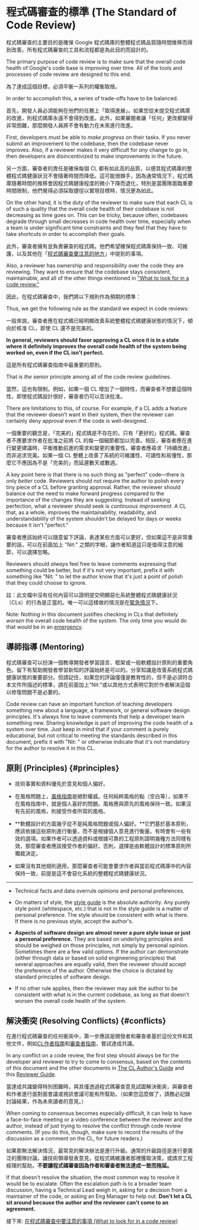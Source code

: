 # 程式碼審查的標準 (The Standard of Code Review)

程式碼審查的主要目的是確保 Google 程式碼庫的整體程式碼品質隨時間推移而得到改善。所有程式碼審查的工具和流程都是為此目的而設計的。

The primary purpose of code review is to make sure that the overall
code health of Google's code
base is improving over time. All of the tools and processes of code review are
designed to this end.

為了達成這個目標，必須平衡一系列的權衡取捨。

In order to accomplish this, a series of trade-offs have to be balanced.

首先，開發人員必須能夠在他們的任務上「取得進展」。如果您從未提交程式碼庫的改進，則程式碼庫永遠不會得到改進。此外，如果審閱者讓「任何」更改都變得非常困難，那麼開發人員將不會有動力在未來進行改進。

First, developers must be able to _make progress_ on their tasks. If you never
submit an improvement to the codebase, then the codebase never improves. Also,
if a reviewer makes it very difficult for _any_ change to go in, then developers
are disincentivized to make improvements in the future.

另一方面，審查者的責任是確保每個 CL 都有如此高的品質，以便其程式碼庫的整體程式碼健康狀況不會隨著時間而降低。這可能很棘手，因為通常情況下，程式碼庫隨著時間的推移會因程式碼健康程度的微小下降而退化，特別是當團隊面臨重要時間限制，他們覺得必須採取捷徑以實現目標時，情況更為如此。

On the other hand, it is the duty of the reviewer to make sure that each CL is
of such a quality that the overall code health of their codebase is not
decreasing as time goes on. This can be tricky, because often, codebases degrade
through small decreases in code health over time, especially when a team is
under significant time constraints and they feel that they have to take
shortcuts in order to accomplish their goals.

此外，審查者擁有並負責審查的程式碼。他們希望確保程式碼庫保持一致、可維護，以及其他在「[程式碼審查要注意的地方](looking-for.md)」中提到的事項。

Also, a reviewer has ownership and responsibility over the code they are
reviewing. They want to ensure that the codebase stays consistent, maintainable,
and all of the other things mentioned in
["What to look for in a code review."](looking-for.md)

因此，在程式碼審查中，我們將以下規則作為預期的標準：

Thus, we get the following rule as the standard we expect in code reviews:

一般來說，審查者應在程式碼已經明顯改善系統整體程式碼健康狀態的情況下，傾向於核准 CL，即使 CL 還不是完美的。

**In general, reviewers should favor approving a CL once it is in a state where
it definitely improves the overall
code health of the system
being worked on, even if the CL isn't perfect.**

這是所有程式碼審查指南中最重要的原則。

That is _the_ senior principle among all of the code review guidelines.

當然，這也有限制。例如，如果一個 CL 增加了一個特性，而審查者不想要這個特性，即使程式碼設計很好，審查者仍可以否決批准。

There are limitations to this, of course. For example, if a CL adds a feature
that the reviewer doesn't want in their system, then the reviewer can certainly
deny approval even if the code is well-designed.

一個重要的觀念是，「完美的」程式碼是不存在的，只有「更好的」程式碼。審查者不應要求作者在批准之前將 CL 的每一個細節都加以完善。相反，審查者應在進行變更建議時，平衡推動前進的需求和變更的重要性。審查者應尋求「持續改進」而非追求完美。如果一個 CL 整體上改善了系統的可維護性、可讀性和易懂性，那麼它不應因為不是「完美的」而延遲數天或數週。

A key point here is that there is no such thing as "perfect" code&mdash;there is
only _better_ code. Reviewers should not require the author to polish every tiny
piece of a CL before granting approval. Rather, the reviewer should balance out
the need to make forward progress compared to the importance of the changes they
are suggesting. Instead of seeking perfection, what a reviewer should seek is
_continuous improvement_. A CL that, as a whole, improves the maintainability,
readability, and understandability of the system shouldn't be delayed for days
or weeks because it isn't "perfect."

審查者應該始終可以隨意留下評論，表達某些方面可以更好，但如果這不是非常重要的話，可以在前面加上 "Nit:" 之類的字眼，讓作者知道這只是值得注意的細節，可以選擇忽略。

Reviewers should _always_ feel free to leave comments expressing that something
could be better, but if it's not very important, prefix it with something like
"Nit: " to let the author know that it's just a point of polish that they could
choose to ignore.

註：此文檔中沒有任何內容可以證明提交明顯惡化系統整體程式碼健康狀況（CLs）的行為是正當的。唯一可以這樣做的情況是在[緊急情況](../emergencies.md)下。

Note: Nothing in this document justifies checking in CLs that definitely
_worsen_ the overall code health of the system. The only time you would do that
would be in an [emergency](../emergencies.md).

## 導師指導 (Mentoring)

程式碼審查可以扮演一個教導開發者學習語言、框架或一般軟體設計原則的重要角色。留下有幫助開發者學習新知的評論始終是可以的。分享知識是改善系統程式碼健康狀態的重要部分。但請記住，如果您的評論僅僅是教育性的，但不是必須符合本文件所描述的標準，請在前面加上“Nit:”或以其他方式表明它對於作者解決這個以修復問題不是必要的。

Code review can have an important function of teaching developers something new
about a language, a framework, or general software design principles. It's
always fine to leave comments that help a developer learn something new. Sharing
knowledge is part of improving the code health of a system over time. Just keep
in mind that if your comment is purely educational, but not critical to meeting
the standards described in this document, prefix it with "Nit: " or otherwise
indicate that it's not mandatory for the author to resolve it in this CL.

## 原則 (Principles) {#principles}

* 技術事實和資料優先於意見和個人偏好。

* 在風格問題上，[風格指南](http://google.github.io/styleguide/)是絕對權威。任何純粹風格的點（空白等），如果不在風格指南中，就是個人喜好的問題。風格應與原先的風格保持一致。如果沒有先前的風格，則接受作者所寫的風格。

* **軟體設計的方面幾乎從不是純風格問題或個人偏好。**它們基於基本原則，應該依據這些原則進行衡量，而不是根據個人意見進行衡量。有時會有一些有效的選項。如果作者可以透過資料或根據可靠的工程原則證明幾種方法同樣有效，那麼審查者應該接受作者的偏好。否則，選擇是由軟體設計的標準原則所獨裁決定。

* 如果沒有其他規則適用，那麼審查者可能會要求作者與當前程式碼庫中的內容保持一致，前提是這不會惡化系統的整體程式碼健康狀況。

---

* Technical facts and data overrule opinions and personal preferences.

* On matters of style, the [style guide](http://google.github.io/styleguide/)
  is the absolute authority. Any purely style point (whitespace, etc.) that is
  not in the style guide is a matter of personal preference. The style should
  be consistent with what is there. If there is no previous style, accept the
  author's.

* **Aspects of software design are almost never a pure style issue or just a
  personal preference.** They are based on underlying principles and should be
  weighed on those principles, not simply by personal opinion. Sometimes there
  are a few valid options. If the author can demonstrate (either through data
  or based on solid engineering principles) that several approaches are
  equally valid, then the reviewer should accept the preference of the author.
  Otherwise the choice is dictated by standard principles of software design.

* If no other rule applies, then the reviewer may ask the author to be
  consistent with what is in the current codebase, as long as that doesn't
  worsen the overall code health of the system.

## 解決衝突 (Resolving Conflicts) {#conflicts}

在進行程式碼審查的任何衝突中，第一步應該是開發者和審查者基於這份文件和其他文件，例如[CL作者指南](../developer/index.md)和[審查者指南](index.md)，嘗試達成共識。

In any conflict on a code review, the first step should always be for the
developer and reviewer to try to come to consensus, based on the contents of
this document and the other documents in
[The CL Author's Guide](../developer/index.md) and this
[Reviewer Guide](index.md).

當達成共識變得特別困難時，與其僅透過程式碼審查意見試圖解決衝突，與審查者和作者進行面對面會議或視訊會議可能有所幫助。（如果您這麼做了，請務必記錄討論結果，作為未來讀者的意見。）

When coming to consensus becomes especially difficult, it can help to have a
face-to-face meeting or a video conference between the reviewer and the author, instead of
just trying to resolve the conflict through code review comments. (If you do
this, though, make sure to record the results of the discussion as a comment on
the CL, for future readers.)

如果那無法解決情況，最常見的解決辦法是進行升級。通常的升級路徑是進行更廣泛的團隊討論，讓技術領導發表意見，從程式碼維護者那裡獲取決策，或請求工程經理的幫助。**不要讓程式碼審查因為作者和審查者無法達成一致而拖延。**

If that doesn't resolve the situation, the most common way to resolve it would
be to escalate. Often the
escalation path is to a broader team discussion, having a Technical Lead weigh in, asking
for a decision from a maintainer of the code, or asking an Eng Manager to help
out. **Don't let a CL sit around because the author and the reviewer can't come
to an agreement.**

接下來: [在程式碼審查中要注意的事項 (What to look for in a code review)](looking-for.md)
